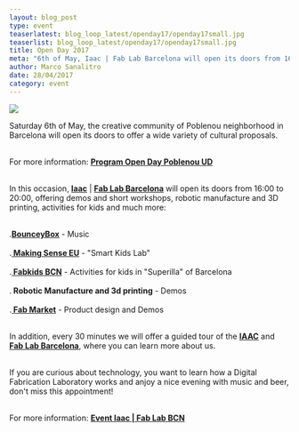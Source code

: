 ```yaml
---
layout: blog_post
type: event
teaserlatest: blog_loop_latest/openday17/openday17small.jpg
teaserlist: blog_loop_latest/openday17/openday17small.jpg
title: Open Day 2017
meta: "6th of May, Iaac | Fab Lab Barcelona will open its doors from 16:00 to 20:00, offering demos and short workshops, robotic manufacture and 3D printing, activities for kids and much more. If you are curious about technology and you want to learn how a Digital Fabrication Laboratory works, don't miss this appointment!"
author: Marco Sanalitro
date: 28/04/2017 
category: event
---
```


<img src= "http://www.fablabbcn.org/img/blog/blog_loop_latest/openday17/openday171.jpg" align="middle"> 
<br>

<p>Saturday 6th of May, the creative community of Poblenou neighborhood in Barcelona will open its doors to offer a wide variety of cultural proposals.<br><br>

For more information: <strong><a href="http://ow.ly/OtiN30bbS7f">Program Open Day Poblenou UD</a></strong><br><br>

In this occasion, <strong><a href="https://iaac.net/">Iaac</a></strong> | <strong><a href="http://fablabbcn.org/index.html">Fab Lab Barcelona</a></strong> will open its doors from 16:00 to 20:00, offering demos and short workshops, robotic manufacture and 3D printing, activities for kids and much more: <br><br>

.<strong><a href="https://www.facebook.com/bounceybox/">BounceyBox</a></strong> - Music <br><br>
.<strong><a href="http://making-sense.eu/cabbage-soil-smart-citizen-kits-sensing-environments/"> Making Sense EU</a></strong> - "Smart Kids Lab"<br><br>
.<strong><a href="http://kids.fablabbcn.org/"> Fabkids BCN</a></strong> - Activities for kids in "Superilla" of Barcelona<br><br>
.<strong> Robotic Manufacture and 3d printing</strong> - Demos<br><br>
.<strong><a href="http://market.fablabs.io/"> Fab Market</a></strong> - Product design and Demos<br><br>

In addition, every 30 minutes we will offer a guided tour of the <strong><a href="https://iaac.net/">IAAC</a></strong> and <strong><a href="http://fablabbcn.org/index.html">Fab Lab Barcelona</a></strong>, where you can learn more about us.<br><br>

If you are curious about technology, you want to learn how a Digital Fabrication Laboratory works and anjoy a nice evening with music and beer, don't miss this appointment!<br><br>

For more information: <strong><a href="https://www.facebook.com/events/126133541267280/">Event Iaac | Fab Lab BCN</a></strong><br><br>
</p>








